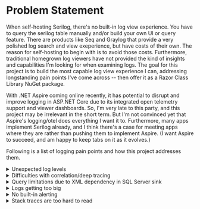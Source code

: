 # Problem Statement

When self-hosting Serilog, there's no built-in log view experience. You have to query the serilog table manually and/or build your own UI or query feature. There are products like Seq and Graylog that provide a very polished log search and view exeperience, but have costs of their own. The reason for self-hosting to begin with is to avoid those costs. Furthermore, traditional homegrown log viewers have not provided the kind of insights and capabilities I'm looking for when examining logs. The goal for this project is to build the most capable log view experience I can, addressing longstanding pain points I've come across -- then offer it as a Razor Class Library NuGet package. 

With .NET Aspire coming online recently, it has potential to disrupt and improve logging in ASP.NET Core due to its integrated open telemetry support and viewer dashboards. So, I'm very late to this party, and this project may be irrelevant in the short term. But I'm not convinced yet that Aspire's logging/otel does everything I want it to. Furthermore, many apps implement Serilog already, and I think there's a case for meeting apps where they are rather than pushing them to implement Aspire. (I want Aspire to succeed, and am happy to keep tabs on it as it evolves.)

Following is a list of logging pain points and how this project addresses them.

<details>
  <summary>Unexpected log levels</summary>
  
  Over the years, I've had a hard time getting log levels and namespaces right -- that is, getting the desired level of logging at the right places in my code. Also, I didn't until recently know there was a way to change levels at runtime without restarting my apps.

  This project does these things:
  - Offers the [LogLevels](https://github.com/adamfoneil/SerilogViewer/blob/master/SerilogViewer.Abstractions/LogLevels.cs) abstract class.
  - Implement this in your project to define your default logging levels by namespace prefix. Sample implementation is [ApplicationLogLevels](https://github.com/adamfoneil/SerilogViewer/blob/master/SampleApp/ApplicationLogLevels.cs).
  - Configure levels at runtime via the [LevelToggle](https://github.com/adamfoneil/SerilogViewer/blob/master/SerilogViewer.RCL/LevelToggle.razor) component
  
  ![image](https://github.com/user-attachments/assets/aa45b46f-0fe3-4814-ab36-f097ca1f9c5a)

  You can see which levels are in effect on which namespaces via the [SourceContextFilter](https://github.com/adamfoneil/SerilogViewer/blob/e83c1c5927c03bc47f8a0eecc70d097eaf513f23/SerilogViewer.RCL/SourceContextFilter.razor#L26).
  
  ![image](https://github.com/user-attachments/assets/953c275c-a31f-440a-9e34-0597fad0c79d)

</details>

<details>
  <summary>Difficulties with correlation/deep tracing</summary>
</details>

<details>
  <summary>Query limitations due to XML dependency in SQL Server sink</summary>
</details>

<details>
  <summary>Logs getting too big</summary>
</details>

<details>
  <summary>No built-in alerting</summary>
</details>

<details>
  <summary>Stack traces are too hard to read</summary>
</details>
